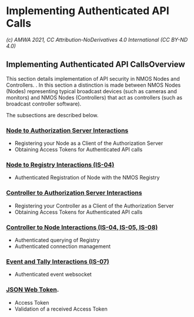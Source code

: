 
# Implementing Authenticated API Calls
_(c) AMWA 2021, CC Attribution-NoDerivatives 4.0 International (CC BY-ND 4.0)_

## Implementing Authenticated API CallsOverview
This section details implementation of API security in NMOS Nodes and Controllers.  .  In this section a distinction is made between NMOS Nodes (Nodes) representing typical broadcast devices (such as cameras and monitors) and NMOS Nodes (Controllers) that act as controllers (such as broadcast controller software).

The  subsections are described below.

### [Node to Authorization Server Interactions](3.1.%20Node%20to%20Authorization%20Server%20Interactions.md)
- Registering your Node as a Client of the Authorization Server
- Obtaining Access Tokens for Authenticated API calls 

### [Node to Registry Interactions (IS-04)](3.2.%20Node%20to%20Registry%20Interactions%20(IS-04).md)
- Authenticated Registration of Node with the NMOS Registry

### [Controller to Authorization Server Interactions](3.3.%20Controller%20to%20Authorization%20Server%20Interactions.md)
- Registering your Controller as a Client of the Authorization Server
- Obtaining Access Tokens for Authenticated API calls 

### [Controller to Node Interactions (IS-04, IS-05, IS-08)](3.4.%20Controller%20to%20Node%20Interactions%20(IS-04,%20IS-05,%20IS-08).md)
- Authenticated querying of Registry
- Authenticated connection management

### [Event and Tally Interactions (IS-07)](3.5.%20Event%20and%20Tally%20Interactions%20(IS-07).md)
- Authenticated event websocket 

### [JSON Web Token](3.6.%20JSON%20Web%20Token.md).
- Access Token
- Validation of a received Access Token

<!--stackedit_data:
eyJoaXN0b3J5IjpbLTE2MzA2NDg4ODAsLTE1NDc5MDM5MjcsMT
E3MjM3MzMwMF19
-->